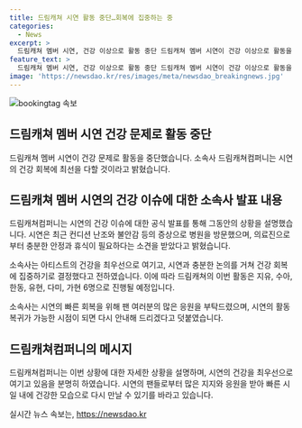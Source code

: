 ```yaml
---
title: 드림캐쳐 시연 활동 중단…회복에 집중하는 중
categories:
  - News
excerpt: >
  드림캐쳐 멤버 시연, 건강 이상으로 활동 중단 드림캐쳐 멤버 시연이 건강 이상으로 활동을 중단하게 되었다. 소속사는 최근 컨디션 난조와 불안감 등으로 병원을 방문한 시연은 충분한 안정과 휴식이 필요하다는 의료진 소견을 받았다고 밝혔다. 이에 따라 드림캐쳐의 이번 컴백 활동은 6명으로 진행되며, 시연의 빠른 회복을 위해 팬들의 많은 응원을 부탁하고 있다.
feature_text: >
  드림캐쳐 멤버 시연, 건강 이상으로 활동 중단 드림캐쳐 멤버 시연이 건강 이상으로 활동을 중단하게 되었다. 소속사는 최근 컨디션 난조와 불안감 등으로 병원을 방문한 시연은 충분한 안정과 휴식이 필요하다는 의료진 소견을 받았다고 밝혔다. 이에 따라 드림캐쳐의 이번 컴백 활동은 6명으로 진행되며, 시연의 빠른 회복을 위해 팬들의 많은 응원을 부탁하고 있다.
image: 'https://newsdao.kr/res/images/meta/newsdao_breakingnews.jpg'
---
```


<p><img src="https://newsdao.kr/res/images/meta/newsdao_breakingnews.jpg" alt="bookingtag 속보" /></p>

<h2 data-ke-size="size26">드림캐쳐 멤버 시연 건강 문제로 활동 중단</h2>

<p data-ke-size="size16">드림캐쳐 멤버 시연이 건강 문제로 활동을 중단했습니다. 소속사 드림캐쳐컴퍼니는 시연의 건강 회복에 최선을 다할 것이라고 밝혔습니다.</p>

<h2 data-ke-size="size26">드림캐쳐 멤버 시연의 건강 이슈에 대한 소속사 발표 내용</h2>

<p data-ke-size="size16">드림캐쳐컴퍼니는 시연의 건강 이슈에 대한 공식 발표를 통해 그동안의 상황을 설명했습니다. 시연은 최근 컨디션 난조와 불안감 등의 증상으로 병원을 방문했으며, 의료진으로부터 충분한 안정과 휴식이 필요하다는 소견을 받았다고 밝혔습니다.</p>

<p data-ke-size="size16">소속사는 아티스트의 건강을 최우선으로 여기고, 시연과 충분한 논의를 거쳐 건강 회복에 집중하기로 결정했다고 전하였습니다. 이에 따라 드림캐쳐의 이번 활동은 지유, 수아, 한동, 유현, 다미, 가현 6명으로 진행될 예정입니다.</p>

<p data-ke-size="size16">소속사는 시연의 빠른 회복을 위해 팬 여러분의 많은 응원을 부탁드렸으며, 시연의 활동 복귀가 가능한 시점이 되면 다시 안내해 드리겠다고 덧붙였습니다.</p>

<h2 data-ke-size="size26">드림캐쳐컴퍼니의 메시지</h2>

<p data-ke-size="size16">드림캐쳐컴퍼니는 이번 상황에 대한 자세한 상황을 설명하며, 시연의 건강을 최우선으로 여기고 있음을 분명히 하였습니다. 시연의 팬들로부터 많은 지지와 응원을 받아 빠른 시일 내에 건강한 모습으로 다시 만날 수 있기를 바라고 있습니다.</p>
실시간 뉴스 속보는, <a href="https://newsdao.kr" rel="dofollow">https://newsdao.kr</a>



